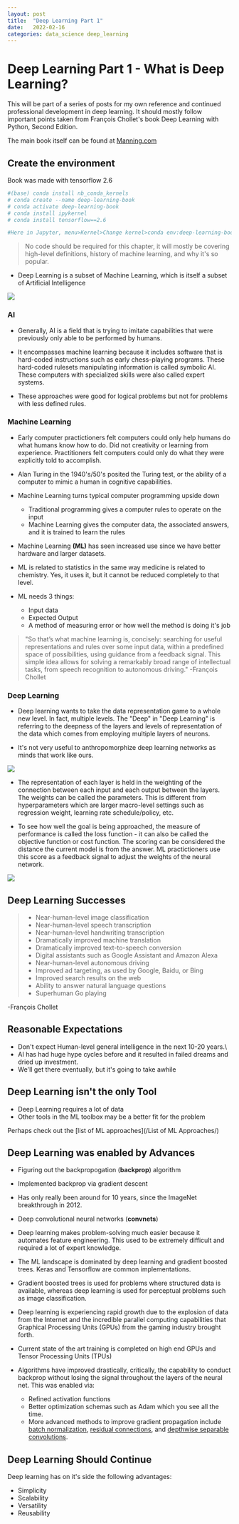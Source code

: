 ```yaml
---
layout: post
title:  "Deep Learning Part 1"
date:   2022-02-16
categories: data_science deep_learning
---
```

# Deep Learning Part 1 - What is Deep Learning?

This will be part of a series of posts for my own reference and continued professional development in deep learning. It should mostly follow important points taken from François Chollet's book Deep Learning with Python, Second Edition. 

The main book itself can be found at [Manning.com](https://livebook.manning.com/book/deep-learning-with-python-second-edition/chapter-1/)

## Create the environment

Book was made with tensorflow 2.6


```python
#(base) conda install nb_conda_kernels
# conda create --name deep-learning-book
# conda activate deep-learning-book
# conda install ipykernel
# conda install tensorflow==2.6

#Here in Jupyter, menu>Kernel>Change kernel>conda env:deep-learning-book

```

>No code should be required for this chapter, it will mostly be covering high-level definitions, history of machine learning, and why it's so popular. 

- Deep Learning is a subset of Machine Learning, which is itself a subset of Artificial Intelligence

<img src="/assets/images/DLwPCh1/Venn-Diagram.png">


### AI
- Generally, AI is a field that is trying to imitate capabilities that were previously only able to be performed by humans.

- It encompasses machine learning because it includes software that is hard-coded instructions such as early chess-playing programs. These hard-coded rulesets manipulating information is called symbolic AI. These computers with specialized skills were also called expert systems. 

- These approaches were good for logical problems but not for problems with less defined rules. 

### Machine Learning
- Early computer practictioners felt computers could only help humans do what humans know how to do. Did not creativity or learning from experience. Practitioners felt computers could only do what they were explicitly told to accomplish. 

- Alan Turing in the 1940's/50's posited the Turing test, or the ability of a computer to mimic a human in cognitive capabilities. 

- Machine Learning turns typical computer programming upside down
    - Traditional programming gives a computer rules to operate on the input
    - Machine Learning gives the computer data, the associated answers, and it is trained to learn the rules

- Machine Learning **(ML)** has seen increased use since we have better hardware and larger datasets.

- ML is related to statistics in the same way medicine is related to chemistry. Yes, it uses it, but it cannot be reduced completely to that level.

- ML needs 3 things:
    - Input data
    - Expected Output
    - A method of measuring error or how well the method is doing it's job

>"So that’s what machine learning is, concisely: searching for useful representations and rules over some input data, within a predefined space of possibilities, using guidance from a feedback signal. This simple idea allows for solving a remarkably broad range of intellectual tasks, from speech recognition to autonomous driving." -François Chollet

### Deep Learning

- Deep learning wants to take the data representation game to a whole new level. In fact, multiple levels. The "Deep" in "Deep Learning" is referring to the deepness of the layers and levels of representation of the data which comes from employing multiple layers of neurons. 

- It's not very useful to anthropomorphize deep learning networks as minds that work like ours. 

<img src="/assets/images/DLwPCh1/Layer-Representations.png">

- The representation of each layer is held in the weighting of the connection between each input and each output between the layers. The weights can be called the parameters. This is different from hyperparameters which are larger macro-level settings such as regression weight, learning rate schedule/policy, etc. 

- To see how well the goal is being approached, the measure of performance is called the loss function - it can also be called the objective function or cost function. The scoring can be considered the distance the current model is from the answer. ML practictioners use this score as a feedback signal to adjust the weights of the neural network. 

<img src="/assets/images/DLwPCh1/Learning-Cycle.png">

## Deep Learning Successes

>- Near-human-level image classification
>- Near-human-level speech transcription
>- Near-human-level handwriting transcription
>- Dramatically improved machine translation
>- Dramatically improved text-to-speech conversion
>- Digital assistants such as Google Assistant and Amazon Alexa
>- Near-human-level autonomous driving
>- Improved ad targeting, as used by Google, Baidu, or Bing
>- Improved search results on the web
>- Ability to answer natural language questions
>- Superhuman Go playing
 
 -François Chollet
 
## Reasonable Expectations
- Don't expect Human-level general intelligence in the next 10-20 years.\
- AI has had huge hype cycles before and it resulted in failed dreams and dried up investment. 
- We'll get there eventually, but it's going to take awhile

## Deep Learning isn't the only Tool
- Deep Learning requires a lot of data
- Other tools in the ML toolbox may be a better fit for the problem

Perhaps check out the [list of ML approaches](/List of ML Approaches/) 

## Deep Learning was enabled by Advances

- Figuring out the backpropogation (**backprop**) algorithm
- Implemented backprop via gradient descent
- Has only really been around for 10 years, since the ImageNet breakthrough in 2012.

- Deep convolutional neural networks (**convnets**)

- Deep learning makes problem-solving much easier because it automates feature engineering. This used to be extremely difficult and required a lot of expert knowledge.

- The ML landscape is dominated by deep learning and gradient boosted trees. Keras and Tensorflow are common implementations.

- Gradient boosted trees is used for problems where structured data is available, whereas deep learning is used for perceptual problems such as image classification.

- Deep learning is experiencing rapid growth due to the explosion of data from the Internet and the incredible parallel computing capabilities that Graphical Processing Units (GPUs) from the gaming industry brought forth. 

- Current state of the art training is completed on high end GPUs and Tensor Processing Units (TPUs)

- Algorithms have improved drastically, critically, the capability to conduct backprop without losing the signal throughout the layers of the neural net. This was enabled via:
    - Refined activation functions
    - Better optimization schemas such as Adam which you see all the time.
    - More advanced methods to improve gradient propagation include [batch normalization](https://www.analyticsvidhya.com/blog/2021/03/introduction-to-batch-normalization/), [residual connections](https://towardsdatascience.com/what-is-residual-connection-efb07cab0d55), and [depthwise separable convolutions](https://paperswithcode.com/method/depthwise-separable-convolution).


## Deep Learning Should Continue

Deep learning has on it's side the following advantages:

- Simplicity
- Scalability
- Versatility
- Reusability

